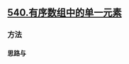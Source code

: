 ## [540\.有序数组中的单一元素](https://leetcode.cn/problems/single-element-in-a-sorted-array/description/)
### 方法
#### 思路与

